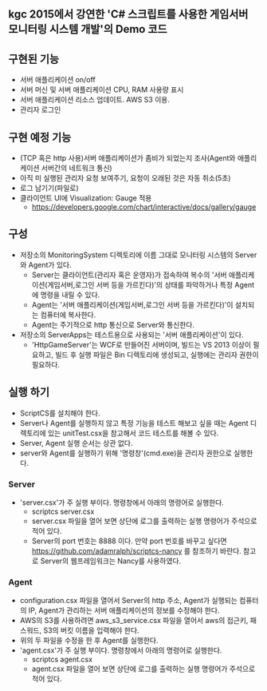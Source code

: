 ## kgc 2015에서 강연한 'C# 스크립트를 사용한 게임서버 모니터링 시스템 개발'의 Demo 코드


## 구현된 기능
- 서버 애플리케이션 on/off
- 서버 머신 및 서버 애플리케이션 CPU, RAM 사용량 표시
- 서버 애플리케이션 리소스 업데이트. AWS S3 이용.
- 관리자 로그인


## 구현 예정 기능
- (TCP 혹은 http 사용)서버 애플리케이션가 좀비가 되었는지 조사(Agent와 애플리케이션 서버간의 네트워크 통신)
- 아직 미 실행된 관리자 요청 보여주기, 요청이 오래된 것은 자동 취소(5초)
- 로그 남기기(파일로)
- 클라이언트 UI에 Visualization: Gauge 적용
    - https://developers.google.com/chart/interactive/docs/gallery/gauge


## 구성
- 저장소의 MonitoringSystem 디렉토리에 이름 그대로 모니터링 시스템의 Server와 Agent가 있다.
    - Server는 클라이언트(관리자 혹은 운영자)가 접속하여 복수의 '서버 애플리케이션(게임서버,로그인 서버 등을 가르킨다)'의 상태를 파악하거나 특정 Agent에 명령을 내릴 수 있다.    
    - Agent는 '서버 애플리케이션(게임서버,로그인 서버 등을 가르킨다)'이 설치되는 컴퓨터에 복사한다.
    - Agent는 주기적으로 http 통신으로 Server와 통신한다.
- 저장소의 ServerApps는 테스트용으로 사용되는 '서버 애플리케이션'이 있다.
    - 'HttpGameServer'는 WCF로 만들어진 서버이며, 빌드는 VS 2013 이상이 필요하고, 빌드 후 실행 파일은 Bin 디렉토리에 생성되고, 실행에는 관리자 권한이 필요하다.


## 실행 하기
- ScriptCS를 설치해야 한다.
- Server나 Agent를 실행하지 않고 특정 기능을 테스트 해보고 싶을 때는 Agent 디렉토리에 있는 unitTest.csx을 참고해서 코드 테스트를 해볼 수 있다.
- Server, Agent 실행 순서는 상관 없다.
- server와 Agent를 실행하기 위해 '명령창'(cmd.exe)을 관리자 권한으로 실행한다.

### Server
- 'server.csx'가 주 실행 부이다. 명령창에서 아래의 명령어로 실행한다.
    - scriptcs server.csx
    - server.csx 파일을 열어 보면 상단에 로그를 출력하는 실행 명령어가 주석으로 적어 있다.
    - Server의 port 번호는 8888 이다. 만약 port 번호를 바꾸고 싶다면 https://github.com/adamralph/scriptcs-nancy 를 참조하기 바란다. 참고로 Server의 웹프레임워크는 Nancy를 사용하였다.

### Agent
- configuration.csx 파일을 열어서 Server의 http 주소, Agent가 실행되는 컴퓨터의 IP, Agent가 관리하는 서버 애플리케이션의 정보를 수정해야 한다.
- AWS의 S3를 사용하려면 aws_s3_service.csx 파일을 열어서 aws의 접근키, 패스워드, S3의 버킷 이름을 입력해야 한다.
- 위의 두 파일을 수정을 한 후 Agent를 실행한다.
- 'agent.csx'가 주 실행 부이다. 명령창에서 아래의 명령어로 실행한다.
    - scriptcs agent.csx
    - agent.csx 파일을 열어 보면 상단에 로그를 출력하는 실행 명령어가 주석으로 적어 있다.
